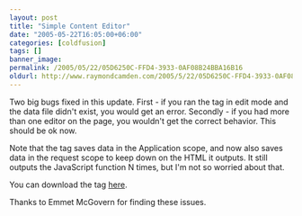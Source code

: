 ```yaml
---
layout: post
title: "Simple Content Editor"
date: "2005-05-22T16:05:00+06:00"
categories: [coldfusion]
tags: []
banner_image: 
permalink: /2005/05/22/05D6250C-FFD4-3933-0AF08B24BBA16B16
oldurl: http://www.raymondcamden.com/2005/5/22/05D6250C-FFD4-3933-0AF08B24BBA16B16
---
```


Two big bugs fixed in this update. First - if you ran the tag in edit mode and the data file didn't exist, you would get an error. Secondly - if you had more than one editor on the page, you wouldn't get the correct behavior. This should be ok now.

Note that the tag saves data in the Application scope, and now also saves data in the request scope to keep down on the HTML it outputs. It still outputs the JavaScript function N times, but I'm not so worried about that.

You can download the tag <a href="http://ray.camdenfamily.com/downloads/simplecontenteditor.zip">here</a>.

Thanks to Emmet McGovern for finding these issues.
